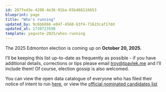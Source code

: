 ```yaml
---
id: 287fed3e-4208-4e36-91ba-65b468116653
blueprint: page
title: "Who's running"
updated_by: 9c6b6866-e047-4568-b3f4-71623caf17dd
updated_at: 1739723598
template: yegvote-2025/whos-running
---
```

The 2025 Edmonton election is coming up on **October 20, 2025.**


I’ll be keeping this list up-to-date as frequently as possible - if you have additional details, corrections or tips please email [troy@tpavlek.me](mailto:troy@tpavlek.me) and I’ll include them! Of course, election gossip is also welcomed.


You can view the open data catalogue of everyone who has filed their notice of intent to run [here](https://data.edmonton.ca/Elected-Officials/2025-Edmonton-General-Election-Register-of-Candida/ifnz-bhnj/about_data), or view the [official nominated candidates list](https://www.edmonton.ca/city_government/municipal_elections/candidates)